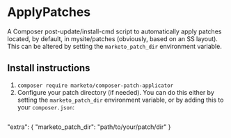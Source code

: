 # ApplyPatches

A Composer post-update/install-cmd script to automatically apply patches located,
by default, in mysite/patches (obviously, based on an SS layout). This
can be altered by setting the `marketo_patch_dir` environment variable.

## Install instructions


1. `composer require marketo/composer-patch-applicator`
2. Configure your patch directory (if needed). You can do this either by setting
   the `marketo_patch_dir` environment variable, or by adding this to your `composer.json`:
   ```
"extra": {
  "marketo_patch_dir": "path/to/your/patch/dir"
}
   ```
